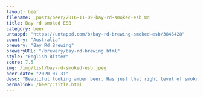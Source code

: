 ```yaml
---
layout: beer
filename: _posts/beer/2016-11-09-bay-rd-smoked-esb.md
title: Bay rd smoked ESB
category: beer
untappd: "https://untappd.com/b/bay-rd-brewing-smoked-esb/3846428"
country: "Australia"
brewery: "Bay Rd Brewing"
breweryURL: "/brewery/bay-rd-brewing.html"
style: "English Bitter"
score: 7.5
img: /img/list/bay-rd-smoked-esb.jpeg
beer-date: "2020-07-31"
desc: "Beautiful looking amber beer. Has just that right level of smoke to make it interesting. Very interesting style of beer worth trying"
permalink: /beer/:title.html
---
```

